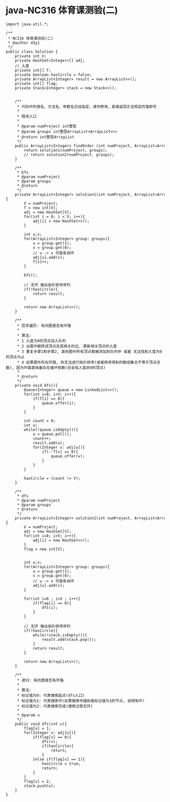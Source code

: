 # java-NC316 体育课测验(二)


    import java.util.*;
    
    /**
     * NC316 体育课测验(二)
     * @author d3y1
     */
    public class Solution {
        private int V;
        private HashSet<Integer>[] adj;
        // 入度
        private int[] T;
        private boolean hasCircle = false;
        private ArrayList<Integer> result = new ArrayList<>();
        private int[] flag;
        private Stack<Integer> stack = new Stack<>();
    
    
        /**
         * 代码中的类名、方法名、参数名已经指定，请勿修改，直接返回方法规定的值即可
         *
         * 程序入口
         *
         * @param numProject int整型
         * @param groups int整型ArrayList<ArrayList<>>
         * @return int整型ArrayList
         */
        public ArrayList<Integer> findOrder (int numProject, ArrayList<ArrayList<Integer>> groups) {
            return solution1(numProject, groups);
            // return solution2(numProject, groups);
        }
    
        /**
         * bfs
         * @param numProject
         * @param groups
         * @return
         */
        private ArrayList<Integer> solution1(int numProject, ArrayList<ArrayList<Integer>> groups){
            V = numProject;
            T = new int[V];
            adj = new HashSet[V];
            for(int i = 0; i < V; i++){
                adj[i] = new HashSet<>();
            }
    
            int u,v;
            for(ArrayList<Integer> group: groups){
                u = group.get(1);
                v = group.get(0);
                // u -> v 可能有自环
                adj[u].add(v);
                T[v]++;
            }
    
            bfs();
    
            // 无环 输出拓扑排序序列
            if(!hasCircle){
                return result;
            }
    
            return new ArrayList<>();
        }
    
        /**
         * 层序遍历: 有向图是否有环路
         *
         * 算法:
         * 1 入度为0的顶点加入队列
         * 2 从图中删除该顶点及其相关的边, 更新相关顶点的入度
         * 3 重复步骤1和步骤2, 直到图中所有顶点都被添加到队列中 或者 无法找到入度为0的顶点为止
         * 4 如果图中存在环路, 则无法进行拓扑排序(或者排序得到的数组集合不等于顶点总数), 因为环路意味着存在循环依赖(总会有入度非0的顶点)
         *
         * @return
         */
        private void bfs(){
            Queue<Integer> queue = new LinkedList<>();
            for(int i=0; i<V; i++){
                if(T[i] == 0){
                    queue.offer(i);
                }
            }
    
            int count = 0;
            int u;
            while(!queue.isEmpty()){
                u = queue.poll();
                count++;
                result.add(u);
                for(Integer v: adj[u]){
                    if(--T[v] == 0){
                        queue.offer(v);
                    }
                }
            }
    
            hasCircle = (count != V);
        }
    
        /**
         * dfs
         * @param numProject
         * @param groups
         * @return
         */
        private ArrayList<Integer> solution2(int numProject, ArrayList<ArrayList<Integer>> groups){
            V = numProject;
            adj = new HashSet[V];
            for(int i=0; i<V; i++){
                adj[i] = new HashSet<>();
            }
            flag = new int[V];
    
    
            int u,v;
            for(ArrayList<Integer> group: groups){
                u = group.get(1);
                v = group.get(0);
                // u -> v 可能有自环
                adj[u].add(v);
            }
    
            for(int i=0 ; i<V ; i++){
                if(flag[i] == 0){
                    dfs(i);
                }
            }
    
            // 无环 输出拓扑排序序列
            if(!hasCircle){
                while(!stack.isEmpty()){
                    result.add(stack.pop());
                }
                return result;
            }
    
            return new ArrayList<>();
        }
    
        /**
         * 递归: 有向图是否有环路
         *
         * 算法:
         * 标记值为0: 代表搜索起点(dfs入口)
         * 标记值为1: 代表搜索中(如果搜索中碰到值标记值为1的节点, 说明有环)
         * 标记值为2: 代表搜索完成(搜索过程无环)
         *
         * @param u
         */
        public void dfs(int u){
            flag[u] = 1;
            for(Integer v: adj[u]){
                if(flag[v] == 0){
                    dfs(v);
                    if(hasCircle){
                        return;
                    }
                }else if(flag[v] == 1){
                    hasCircle = true;
                    return;
                }
            }
            flag[u] = 2;
            stack.push(u);
        }
    }

  

